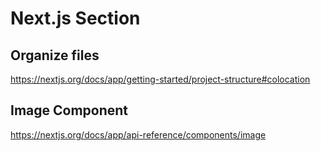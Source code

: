 # Next.js Section

## Organize files

<https://nextjs.org/docs/app/getting-started/project-structure#colocation>

## Image Component

<https://nextjs.org/docs/app/api-reference/components/image>
